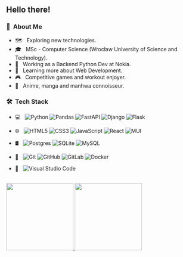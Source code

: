 <h2> Hello there!

<h3> 🙂 &nbsp;About Me </h3>

- 🗺️ &nbsp; Exploring new technologies.
- 🎓 &nbsp; MSc - Computer Science (Wrocław University of Science and Technology).
- 💼 &nbsp; Working as a Backend Python Dev at Nokia.
- 🌱 &nbsp; Learning more about Web Development.
- 🎮 &nbsp; Competitive games and workout enjoyer.
- 🗿 &nbsp; Anime, manga and manhwa connoisseur.

<h3> 🛠 &nbsp;Tech Stack</h3>

- 💻 &nbsp;
  ![Python](https://img.shields.io/badge/python-3670A0?style=for-the-badge&logo=python&logoColor=ffdd54)
  ![Pandas](https://img.shields.io/badge/pandas-%23150458.svg?style=for-the-badge&logo=pandas&logoColor=white)
  ![FastAPI](https://img.shields.io/badge/FastAPI-005571?style=for-the-badge&logo=fastapi)
  ![Django](https://img.shields.io/badge/django-%23092E20.svg?style=for-the-badge&logo=django&logoColor=white)
  ![Flask](https://img.shields.io/badge/flask-%23000.svg?style=for-the-badge&logo=flask&logoColor=white)
  
- 🌐 &nbsp;
  ![HTML5](https://img.shields.io/badge/html5-%23E34F26.svg?style=for-the-badge&logo=html5&logoColor=white)
  ![CSS3](https://img.shields.io/badge/css3-%231572B6.svg?style=for-the-badge&logo=css3&logoColor=white)
  ![JavaScript](https://img.shields.io/badge/javascript-%23323330.svg?style=for-the-badge&logo=javascript&logoColor=%23F7DF1E)
  ![React](https://img.shields.io/badge/react-%2320232a.svg?style=for-the-badge&logo=react&logoColor=%2361DAFB)
  ![MUI](https://img.shields.io/badge/MUI-%230081CB.svg?style=for-the-badge&logo=mui&logoColor=white)
  
- 🛢 &nbsp;
  ![Postgres](https://img.shields.io/badge/postgres-%23316192.svg?style=for-the-badge&logo=postgresql&logoColor=white)
  ![SQLite](https://img.shields.io/badge/sqlite-%2307405e.svg?style=for-the-badge&logo=sqlite&logoColor=white)
  ![MySQL](https://img.shields.io/badge/mysql-%2300f.svg?style=for-the-badge&logo=mysql&logoColor=white)
  
- 🔧 &nbsp;
  ![Git](https://img.shields.io/badge/git-%23F05033.svg?style=for-the-badge&logo=git&logoColor=white)
  ![GitHub](https://img.shields.io/badge/github-%23121011.svg?style=for-the-badge&logo=github&logoColor=white)
  ![GitLab](https://img.shields.io/badge/gitlab-%23181717.svg?style=for-the-badge&logo=gitlab&logoColor=white)
  ![Docker](https://img.shields.io/badge/docker-%230db7ed.svg?style=for-the-badge&logo=docker&logoColor=white)

- 📝 &nbsp;
  ![Visual Studio Code](https://img.shields.io/badge/Visual%20Studio%20Code-0078d7.svg?style=for-the-badge&logo=visual-studio-code&logoColor=white)

<br/>

<a href="https://github.com/Workata">
  <img height="180em" src="https://github-readme-stats.vercel.app/api?username=Workata&theme=dark&show_icons=true" />
  <img height="180em" src="https://github-readme-stats.vercel.app/api/top-langs/?username=Workata&theme=dark&layout=compact" />
</a>

<br/>

<!-- <h3> 🤝🏻 &nbsp;Contact</h3>

<p align="center">

<!-- <a href="www.linkedin.com/in/jakub-tolsciuk"> -->
  <!-- [![LinkedIn](https://img.shields.io/badge/linkedin-%230077B5.svg?style=for-the-badge&logo=linkedin&logoColor=white)](https://www.linkedin.com/in/)
<!-- </a> -->

<!-- </p>
